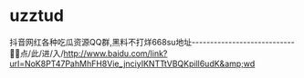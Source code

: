 # uzztud
抖音网红各种吃瓜资源QQ群,黑料不打烊668su地址----------------------------🌝🌝点/此/进/入/http://www.baidu.com/link?url=NoK8PT47PahMhFH8Vie_jnciyIKNTTtVBQKpill6udK&amp;wd
